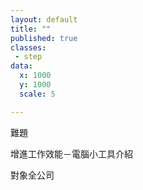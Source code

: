 ```yaml
---
layout: default
title: ""
published: true
classes:
 - step
data:
  x: 1000
  y: 1000
  scale: 5

---
```


難題

增進工作效能－電腦小工具介紹

對象全公司


